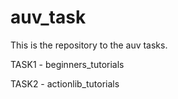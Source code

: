# auv_task
This is the repository to the auv tasks.

TASK1 - beginners_tutorials

TASK2 - actionlib_tutorials
